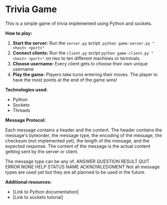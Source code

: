 # Trivia Game

This is a simple game of trivia implemented using Python and sockets.

**How to play:**

1. **Start the server:** Run the `server.py` script. ```python game-server.py "<host> <port>"```
2. **Connect clients:** Run the `client.py` script  ```python game-client.py "<host> <port>"``` on two to ten different machines or terminals.
3. **Choose username:** Every client gets to choose their own unique username
4. **Play the game:** Players take turns entering their moves. The player to have the most points at the end of the game wins!

**Technologies used:**

* Python
* Sockets
* Threads

**Message Protocol:**

Each message contains a header and the content. The header contains the message's byteorder, the message type, the encoding of the message, the checksum (not implemented yet), the length of the message, and the expected response. The content of the message is the actual content getting sent by the server or client. 

The message type can be any of:
    ANSWER
    QUESTION
    RESULT
    QUIT
    ERROR
    NONE
    HELP
    STATUS
    NAME
    ACKNOWLEDGMENT
Not all message types are used yet but they are all planned to be used in the future.

**Additional resources:**

* [Link to Python documentation]
* [Link to sockets tutorial]
